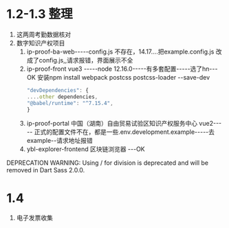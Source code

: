 # 1.2-1.3 整理
1. 这两周考勤数据核对
2. 数字知识产权项目  
	1. ip-proof-ba-web-----config.js 不存在，14.17....把example.config.js 改成了config.js,,请求报错，界面展示不全
	2. ip-proof-front   vue3 -----node 12.16.0-----有多套配置-----选了hn---OK
		安装npm install webpack  postcss postcss-loader --save-dev
		```javascript
		"devDependencies": {
		....other dependencies,
		"@babel/runtime": "^7.15.4",
		}
		```
	3. ip-proof-portal 中国（湖南）自由贸易试验区知识产权服务中心    vue2----- 正式的配置文件不在，都是一些.env.development.example-----去example--请求地址报错
	4. ybl-explorer-frontend 区块链浏览器 ---OK

DEPRECATION WARNING: Using / for division is deprecated and will be removed in Dart Sass 2.0.0.

# 1.4
1. 电子发票收集